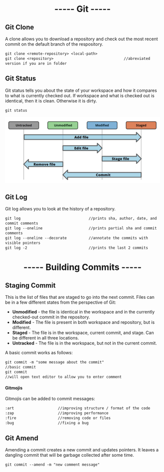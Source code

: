 <h1 align=center>----- Git -----</h1>

## Git Clone
A clone allows you to download a repository and check out the most recent commit on the default branch of the respository.

    git clone <remote-repository> <local-path>
    git clone <repository>                                //abreviated version if you are in folder
    
## Git Status
Git status tells you about the state of your workspace and how it compares to what is currently checked out. If workspace and what is checked out is identical, then it is clean. Otherwise it is dirty.

    git status

<p align=center><img src="https://github.com/mhjarvis/web-dev-notes/blob/main/images/file_states.png" width="800"></p>

## Git Log
Git log allows you to look at the history of a repository.

    git log                               //prints sha, author, date, and commit comments
    git log --oneline                     //prints partial sha and commit comments
    git log --oneline --decorate          //annotate the commits with visible pointers
    git log -2                            //prints the last 2 commits
    
<h1 align=center>----- Building Commits -----</h1>

## Staging Commit
This is the list of files that are staged to go into the next commit. Files can be in a few different states from the perspective of Git:

* **Unmodified** - the file is identical in the workspace and in the currently checked-out commit in the repository.
* **Modified** - The file is present in both workspace and repository, but is different.
* **Staged** - The file is in the workspace, current commit, and stage. Can be different in all three locations.
* **Untracked** - The file is in the workspace, but not in the current commit.
    
A basic commit works as follows:

    git commit -m "some message about the commit"                       //basic commit
    git commit                                                          //will open text editor to allow you to enter comment
    
#### Gitmojis
Gitmojis can be added to commit messages:

    :art                    //improving structure / format of the code
    :zap                    //improving performance
    :fire                   //removing code or files
    :bug                    //fixing a bug

## Git Amend
Amending a commit creates a new commit and updates pointers. It leaves a dangling commit that will be garbage collected after some time.

    git commit --amend -m "new comment message"
    
